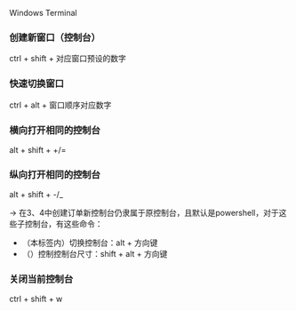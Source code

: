 Windows Terminal

### 创建新窗口（控制台）

ctrl + shift + 对应窗口预设的数字

### 快速切换窗口

ctrl +     alt + 窗口顺序对应数字

### 横向打开相同的控制台

alt + shift + +/=

### 纵向打开相同的控制台

alt + shift + -/_

-> 在3、4中创建订单新控制台仍隶属于原控制台，且默认是powershell，对于这些子控制台，有这些命令：

+ （本标签内）切换控制台：alt + 方向键
+ （）控制控制台尺寸：shift + alt + 方向键

### 关闭当前控制台

ctrl + shift + w